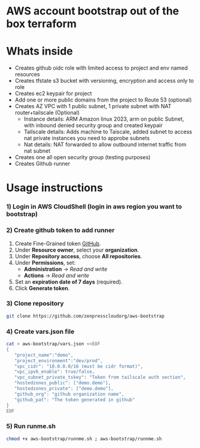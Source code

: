 # AWS account bootstrap out of the box terraform

# Whats inside

- Creates github oidc role with limited access to project and env named resources
- Creates tfstate s3 bucket with versioning, encryption and access only to role
- Creates ec2 keypair for project
- Add one or more public domains from the project to Route 53 (optional)
- Creates AZ VPC with 1 public subnet, 1 private subnet with NAT router+tailscale (Optional)
    - Instance details: ARM Amazon linux 2023, arm on public Subnet, with inbound denied security group and created keypair
    - Tailscale details: Adds machine to Taiscale, added subnet to access nat private instances you need to approbe subnets
    - Nat details: NAT forwarded to allow outbound internet traffic from nat subnet
- Creates one all open security group (testing purposes)
- Creates Github runner

# Usage instructions

### 1) Login in AWS CloudShell (login in aws region you want to bootstrap)

### 2) Create github token to add runner

1. Create Fine-Grained token [GitHub](https://github.com/settings/personal-access-tokens).
2. Under **Resource owner**, select your **organization**.
3. Under **Repository access**, choose **All repositories**.
4. Under **Permissions**, set:
   - **Administration** → *Read and write*  
   - **Actions** → *Read and write*
5. Set an **expiration date of 7 days** (required).  
6. Click **Generate token**.

### 3) Clone repository

```bash
git clone https://github.com/zenpresscloudorg/aws-bootstrap
```

### 4) Create vars.json file
```bash
cat > aws-bootstrap/vars.json <<EOF
{
   "project_name":"demo",
   "project_environment":"dev/prod",
   "vpc_cidr": "10.0.0.0/16 (must be cidr format)", 
   "vpc_ipv6_enable": true/false,
   "vpc_subnet_private_tskey": "Token from tailscale auth section",
   "hostedzones_public": ["demo.demo"],
   "hostedzones_private": ["demo.demo"],
   "github_org": "github organization name",
   "github_pat": "The token generated in github"
}
EOF
```

### 5) Run runme.sh

```bash
chmod +x aws-bootstrap/runnme.sh ; aws-bootstrap/runnme.sh
```